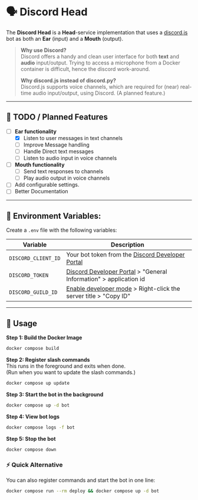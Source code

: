 # 🗣️ Discord Head

The **Discord Head** is a **Head**-service implementation that uses a [discord.js](https://discord.js.org/) bot as both
an **Ear** (input) and a **Mouth** (output).

> **Why use Discord?**<br>
> Discord offers a handy and clean user interface for both **text** and **audio** input/output.
> Trying to access a microphone from a Docker container is difficult, hence the discord work-around.
>
> **Why discord.js instead of discord.py?**<br>
> Discord.js supports voice channels, which are required for (near) real-time audio input/output, using Discord. (A
> planned feature.)

---

## 📝 TODO / Planned Features

- [ ] **Ear functionality**
    - [x] Listen to user messages in text channels
    - [ ] Improve Message handling
    - [ ] Handle Direct text messages
    - [ ] Listen to audio input in voice channels
- [ ] **Mouth functionality**
    - [ ] Send text responses to channels
    - [ ] Play audio output in voice channels
- [ ] Add configurable settings.
- [ ] Better Documentation

---

## 🔑 Environment Variables:

Create a `.env` file with the following variables:

| Variable            | Description                                                                                                                 |
|---------------------|-----------------------------------------------------------------------------------------------------------------------------|
| `DISCORD_CLIENT_ID` | Your bot token from the [Discord Developer Portal](https://discord.com/developers/applications)                             |
| `DISCORD_TOKEN`     | [Discord Developer Portal](https://discord.com/developers/applications) > "General Information" > application id            |
| `DISCORD_GUILD_ID`  | [Enable developer mode](https://support.discord.com/hc/en-us/articles/206346498) > Right-click the server title > "Copy ID" |

---

## 🚀 Usage

**Step 1: Build the Docker Image**

```bash
docker compose build
```

**Step 2: Register slash commands**<br>
This runs in the foreground and exits when done.<br>
(Run when you want to update the slash commands.)

```bash
docker compose up update
````

**Step 3: Start the bot in the background**

```bash
docker compose up -d bot
```

**Step 4: View bot logs**

```bash
docker compose logs -f bot
```

**Step 5: Stop the bot**

```bash
docker compose down
```

### ⚡ Quick Alternative

You can also register commands and start the bot in one line:

```bash
docker compose run --rm deploy && docker compose up -d bot
```
